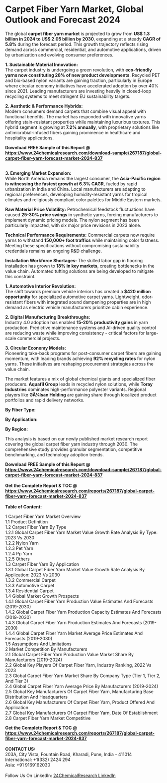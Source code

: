 <h1>Carpet Fiber Yarn Market, Global Outlook and Forecast 2024</h1><p>The global <strong>carpet fiber yarn market</strong> is projected to grow from <strong>US$ 1.3 billion in 2024 to US$ 2.05 billion by 2030</strong>, expanding at a steady <strong>CAGR of 5.8%</strong> during the forecast period. This growth trajectory reflects rising demand across commercial, residential, and automotive applications, driven by urbanization and evolving consumer preferences.</p><p><strong>1. Sustainable Material Innovation:</strong><br>
The carpet industry is undergoing a green revolution, with <strong>eco-friendly yarns now constituting 28% of new product developments</strong>. Recycled PET and bio-based nylon variants are gaining traction, particularly in Europe where circular economy initiatives have accelerated adoption by over 40% since 2021. Leading manufacturers are investing heavily in closed-loop recycling systems to meet stringent EU sustainability targets.</p><p><strong>2. Aesthetic &amp; Performance Hybrids:</strong><br>
Modern consumers demand carpets that combine visual appeal with functional benefits. The market has responded with innovative yarns offering stain-resistant properties while maintaining luxurious textures. This hybrid segment is growing at <strong>7.2% annually</strong>, with proprietary solutions like antimicrobial-infused fibers gaining prominence in healthcare and hospitality applications.</p><div><b>Download FREE Sample of this Report @ 
            <a href="https://www.24chemicalresearch.com/download-sample/267187/global-carpet-fiber-yarn-forecast-market-2024-837">
            https://www.24chemicalresearch.com/download-sample/267187/global-carpet-fiber-yarn-forecast-market-2024-837</a></b></div><br><p><strong>3. Emerging Market Expansion:</strong><br>
While North America remains the largest consumer, the <strong>Asia-Pacific region is witnessing the fastest growth at 6.3% CAGR</strong>, fueled by rapid urbanization in India and China. Local manufacturers are adapting to regional preferences, developing humidity-resistant yarns for tropical climates and religiously compliant color palettes for Middle Eastern markets.</p><p><strong>Raw Material Price Volatility:</strong> Petrochemical feedstock fluctuations have caused <strong>25-30% price swings</strong> in synthetic yarns, forcing manufacturers to implement dynamic pricing models. The nylon segment has been particularly impacted, with six major price revisions in 2023 alone.</p><p><strong>Technical Performance Requirements:</strong> Commercial carpets now require yarns to withstand <strong>150,000+ foot traffics</strong> while maintaining color fastness. Meeting these specifications without compromising sustainability credentials remains an ongoing R&amp;D challenge.</p><p><strong>Installation Workforce Shortages:</strong> The skilled labor gap in flooring installation has grown to <strong>18% in key markets</strong>, creating bottlenecks in the value chain. Automated tufting solutions are being developed to mitigate this constraint.</p><p><strong>1. Automotive Interior Revolution:</strong><br>
The shift towards premium vehicle interiors has created a <strong>$420 million opportunity</strong> for specialized automotive carpet yarns. Lightweight, odor-resistant fibers with integrated sound dampening properties are in high demand as electric vehicle manufacturers prioritize cabin experience.</p><p><strong>2. Digital Manufacturing Breakthroughs:</strong><br>
Industry 4.0 adoption has enabled <strong>15-20% productivity gains</strong> in yarn production. Predictive maintenance systems and AI-driven quality control are reducing waste while improving consistency - critical factors for large-scale commercial projects.</p><p><strong>3. Circular Economy Models:</strong><br>
Pioneering take-back programs for post-consumer carpet fibers are gaining momentum, with leading brands achieving <strong>92% recycling rates</strong> for nylon yarns. These initiatives are reshaping procurement strategies across the value chain.</p><p>The market features a mix of global chemical giants and specialized fiber producers. <strong>Aquafil Group</strong> leads in recycled nylon solutions, while <strong>Toray Industries</strong> dominates high-performance polyester variants. Regional players like <strong>GÃ¼lsan Holding</strong> are gaining share through localized product portfolios and rapid delivery networks.</p><p><strong>By Fiber Type:</strong></p><p><strong>By Application:</strong></p><p><strong>By Region:</strong></p><p>This analysis is based on our newly published market research report covering the global carpet fiber yarn industry through 2030. The comprehensive study provides granular segmentation, competitive benchmarking, and technology adoption trends.</p><div><b>Download FREE Sample of this Report @ 
            <a href="https://www.24chemicalresearch.com/download-sample/267187/global-carpet-fiber-yarn-forecast-market-2024-837">
            https://www.24chemicalresearch.com/download-sample/267187/global-carpet-fiber-yarn-forecast-market-2024-837</a></b></div><br><div><b>Get the Complete Report & TOC @ 
            <a href="https://www.24chemicalresearch.com/reports/267187/global-carpet-fiber-yarn-forecast-market-2024-837">
            https://www.24chemicalresearch.com/reports/267187/global-carpet-fiber-yarn-forecast-market-2024-837</a></b></div><br>
            <b>Table of Content:</b><p>1 Carpet Fiber Yarn Market Overview<br />
1.1 Product Definition<br />
1.2 Carpet Fiber Yarn By Type<br />
1.2.1 Global Carpet Fiber Yarn Market Value Growth Rate Analysis By Type: 2023 Vs 2030<br />
1.2.2 Nylon Yarn<br />
1.2.3 Pet Yarn<br />
1.2.4 Pp Yarn<br />
1.2.5 Others<br />
1.3 Carpet Fiber Yarn By Application<br />
1.3.1 Global Carpet Fiber Yarn Market Value Growth Rate Analysis By Application: 2023 Vs 2030<br />
1.3.2 Commercial Carpet<br />
1.3.3 Automotive Carpet<br />
1.3.4 Residential Carpet<br />
1.4 Global Market Growth Prospects<br />
1.4.1 Global Carpet Fiber Yarn Production Value Estimates And Forecasts (2019-2030)<br />
1.4.2 Global Carpet Fiber Yarn Production Capacity Estimates And Forecasts (2019-2030)<br />
1.4.3 Global Carpet Fiber Yarn Production Estimates And Forecasts (2019-2030)<br />
1.4.4 Global Carpet Fiber Yarn Market Average Price Estimates And Forecasts (2019-2030)<br />
1.5 Assumptions And Limitations<br />
2 Market Competition By Manufacturers<br />
2.1 Global Carpet Fiber Yarn Production Value Market Share By Manufacturers (2019-2024)<br />
2.2 Global Key Players Of Carpet Fiber Yarn, Industry Ranking, 2022 Vs 2023<br />
2.3 Global Carpet Fiber Yarn Market Share By Company Type (Tier 1, Tier 2, And Tier 3)<br />
2.4 Global Carpet Fiber Yarn Average Price By Manufacturers (2019-2024)<br />
2.5 Global Key Manufacturers Of Carpet Fiber Yarn, Manufacturing Base Distribution And Headquarters<br />
2.6 Global Key Manufacturers Of Carpet Fiber Yarn, Product Offered And Application<br />
2.7 Global Key Manufacturers Of Carpet Fiber Yarn, Date Of Establishment<br />
2.8 Carpet Fiber Yarn Market Competitive</p><div><b>Get the Complete Report & TOC @ 
            <a href="https://www.24chemicalresearch.com/reports/267187/global-carpet-fiber-yarn-forecast-market-2024-837">
            https://www.24chemicalresearch.com/reports/267187/global-carpet-fiber-yarn-forecast-market-2024-837</a></b></div><br><b>CONTACT US:</b><br>
            203A, City Vista, Fountain Road, Kharadi, Pune, India - 411014<br>
            International: +1(332) 2424 294<br>
            Asia: +91 9169162030 <br><br>
            Follow Us On LinkedIn: <a href="https://www.linkedin.com/company/24chemicalresearch/">24ChemicalResearch LinkedIn</a>